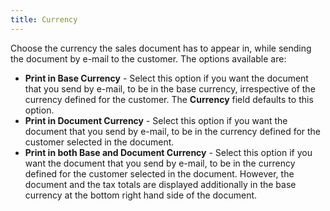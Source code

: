 ```yaml
---
title: Currency
---
```



Choose the currency the sales document has to appear in, while sending  the document by e-mail  to the customer. The options available are:

- **Print 
 in Base Currency** - Select this option if you want the document  that you send by e-mail,  to be in the base currency, irrespective of the currency defined for the  customer. The **Currency** field defaults  to this option.
- **Print 
 in Document Currency** - Select this option if you want the document  that you send by e-mail,  to be in the currency defined for the customer selected in the document.
- **Print 
 in both Base and Document Currency** - Select this option if you  want the document that you send by e-mail,  to be in the currency defined for the customer selected in the document.  However, the document and the tax totals are displayed additionally in  the base currency at the bottom right hand side of the document.

